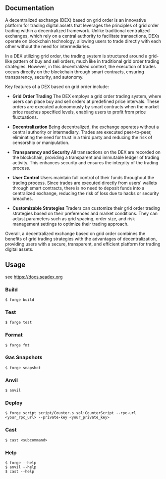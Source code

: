 
## Documentation

A decentralized exchange (DEX) based on grid order is an innovative platform for trading digital assets that leverages the principles of grid order trading within a decentralized framework. Unlike traditional centralized exchanges, which rely on a central authority to facilitate transactions, DEXs operate on blockchain technology, allowing users to trade directly with each other without the need for intermediaries.

In a DEX utilizing grid order, the trading system is structured around a grid-like pattern of buy and sell orders, much like in traditional grid order trading strategies. However, in this decentralized context, the execution of trades occurs directly on the blockchain through smart contracts, ensuring transparency, security, and autonomy.

Key features of a DEX based on grid order include:

* **Grid Order Trading**
The DEX employs a grid order trading system, where users can place buy and sell orders at predefined price intervals. These orders are executed autonomously by smart contracts when the market price reaches specified levels, enabling users to profit from price fluctuations.

* **Decentralization**
Being decentralized, the exchange operates without a central authority or intermediary. Trades are executed peer-to-peer, eliminating the need for trust in a third party and reducing the risk of censorship or manipulation.

* **Transparency and Security**
All transactions on the DEX are recorded on the blockchain, providing a transparent and immutable ledger of trading activity. This enhances security and ensures the integrity of the trading process.

* **User Control**
Users maintain full control of their funds throughout the trading process. Since trades are executed directly from users' wallets through smart contracts, there is no need to deposit funds into a centralized exchange, reducing the risk of loss due to hacks or security breaches.

* **Customizable Strategies**
Traders can customize their grid order trading strategies based on their preferences and market conditions. They can adjust parameters such as grid spacing, order size, and risk management settings to optimize their trading approach.

Overall, a decentralized exchange based on grid order combines the benefits of grid trading strategies with the advantages of decentralization, providing users with a secure, transparent, and efficient platform for trading digital assets.

## Usage

see https://docs.seadex.org

### Build

```shell
$ forge build
```

### Test

```shell
$ forge test
```

### Format

```shell
$ forge fmt
```

### Gas Snapshots

```shell
$ forge snapshot
```

### Anvil

```shell
$ anvil
```

### Deploy

```shell
$ forge script script/Counter.s.sol:CounterScript --rpc-url <your_rpc_url> --private-key <your_private_key>
```

### Cast

```shell
$ cast <subcommand>
```

### Help

```shell
$ forge --help
$ anvil --help
$ cast --help
```
